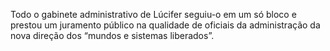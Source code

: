 ﻿Todo o gabinete administrativo de Lúcifer seguiu-o em um só bloco e prestou um juramento público na qualidade de oficiais da administração da nova direção dos “mundos e sistemas liberados”.